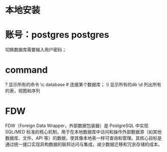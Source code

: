 # 本地安装
# 账号：postgres postgres

切换数据库需要输入用户密码；
# command
\? 显示所有的命令
\c database # 连接某个数据库；
\l  显示所有的db
\d 列出所有的表，视图和序列
# FDW
FDW（Foreign Data Wrapper，外部数据包装器）是 PostgreSQL 中实现 SQL/MED 标准的核心机制，用于在本地数据库中访问和操作外部数据源（如其他数据库、文件、API 等）的数据，使其像本地表一样可查询和管理。其核心目标是通过统一接口实现异构数据的联邦访问与集成，减少数据迁移和冗余存储的成本。